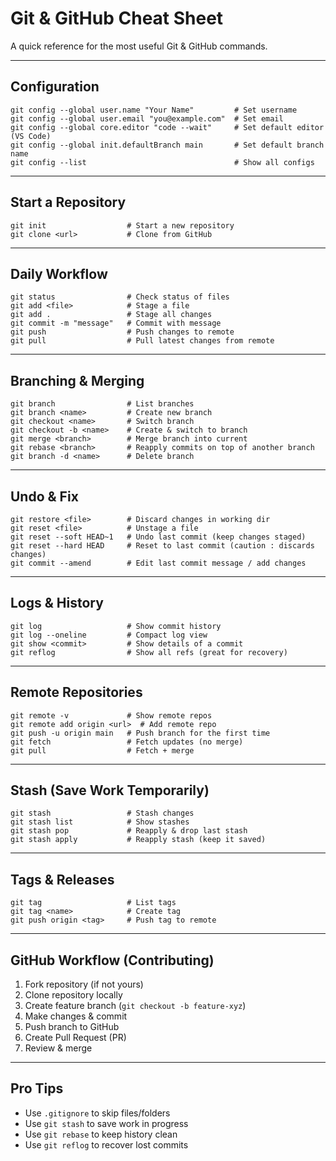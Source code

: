 # Git & GitHub Cheat Sheet

A quick reference for the most useful Git & GitHub commands.

---

## Configuration
```
git config --global user.name "Your Name"         # Set username
git config --global user.email "you@example.com"  # Set email
git config --global core.editor "code --wait"     # Set default editor (VS Code)
git config --global init.defaultBranch main       # Set default branch name
git config --list                                 # Show all configs
```

---

## Start a Repository
```
git init                  # Start a new repository
git clone <url>           # Clone from GitHub
```

---

## Daily Workflow
```
git status                # Check status of files
git add <file>            # Stage a file
git add .                 # Stage all changes
git commit -m "message"   # Commit with message
git push                  # Push changes to remote
git pull                  # Pull latest changes from remote
```

---

## Branching & Merging
```
git branch                # List branches
git branch <name>         # Create new branch
git checkout <name>       # Switch branch
git checkout -b <name>    # Create & switch to branch
git merge <branch>        # Merge branch into current
git rebase <branch>       # Reapply commits on top of another branch
git branch -d <name>      # Delete branch
```

---

## Undo & Fix
```
git restore <file>        # Discard changes in working dir
git reset <file>          # Unstage a file
git reset --soft HEAD~1   # Undo last commit (keep changes staged)
git reset --hard HEAD     # Reset to last commit (caution : discards changes)
git commit --amend        # Edit last commit message / add changes
```

---

## Logs & History
```
git log                   # Show commit history
git log --oneline         # Compact log view
git show <commit>         # Show details of a commit
git reflog                # Show all refs (great for recovery)
```

---

## Remote Repositories
```
git remote -v             # Show remote repos
git remote add origin <url>  # Add remote repo
git push -u origin main   # Push branch for the first time
git fetch                 # Fetch updates (no merge)
git pull                  # Fetch + merge
```

---

## Stash (Save Work Temporarily)
```
git stash                 # Stash changes
git stash list            # Show stashes
git stash pop             # Reapply & drop last stash
git stash apply           # Reapply stash (keep it saved)
```

---

## Tags & Releases
```
git tag                   # List tags
git tag <name>            # Create tag
git push origin <tag>     # Push tag to remote
```

---

## GitHub Workflow (Contributing)
1. Fork repository (if not yours)
2. Clone repository locally
3. Create feature branch (`git checkout -b feature-xyz`)
4. Make changes & commit
5. Push branch to GitHub
6. Create Pull Request (PR)
7. Review & merge

---

## Pro Tips
- Use `.gitignore` to skip files/folders
- Use `git stash` to save work in progress
- Use `git rebase` to keep history clean
- Use `git reflog` to recover lost commits
